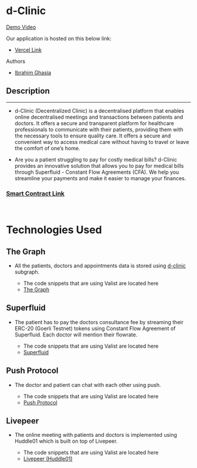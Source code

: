 # d-Clinic

<a href="https://www.youtube.com/watch?v=EHX3FIwhm6o&t=87s">Demo Video</a>

Our application is hosted on this below link:

- <a href="https://d-clinic.vercel.app/">Vercel Link</a>

Authors

- <a href="https://github.com/IbrahimGhasia">Ibrahim Ghasia</a>

## Description

---

- d-Clinic (Decentralized Clinic) is a decentralised platform that enables online decentralised meetings and transactions between patients and doctors. It offers a secure and transparent platform for healthcare professionals to communicate with their patients, providing them with the necessary tools to ensure quality care. It offers a secure and convenient way to access medical care without having to travel or leave the comfort of one’s home.

- Are you a patient struggling to pay for costly medical bills? d-Clinic provides an innovative solution that allows you to pay for medical bills through Superfluid - Constant Flow Agreements (CFA). We help you streamline your payments and make it easier to manage your finances.

### <a href="https://goerli.etherscan.io/address/0x02d22FdE6321090DF8d0cDac76DF4870BFeb6107#code">Smart Contract Link</a>

<br>

# Technologies Used

## The Graph

- All the patients, doctors and appointments data is stored using <a href="https://thegraph.com/studio/subgraph/d-clinic/"> d-clinic </a> subgraph.

  - The code snippets that are using Valist are located here
  - <a href="https://github.com/IbrahimGhasia/d-clinic/blob/5c4767e919fd017619f3a503fe331a852c1c7adb/components/PatientDashboard.tsx#L7-L16">The Graph</a>

## Superfluid

- The patient has to pay the doctors consultance fee by streaming their ERC-20 (Goerli Testnet) tokens using Constant Flow Agreement of Superfluid. Each doctor will mention their flowrate.

  - The code snippets that are using Valist are located here
  - <a href="https://github.com/IbrahimGhasia/d-clinic/blob/5c4767e919fd017619f3a503fe331a852c1c7adb/hooks/useSuperFluid.js#L16-L46">Superfluid</a>

## Push Protocol

- The doctor and patient can chat with each other using push.

  - The code snippets that are using Valist are located here
  - <a href="https://github.com/IbrahimGhasia/d-clinic/blob/5c4767e919fd017619f3a503fe331a852c1c7adb/components/AppointmentCardPatient.tsx#L221-L226">Push Protocol</a>

## Livepeer

- The online meeting with patients and doctors is implemented using Huddle01 which is built on top of Livepeer.

  - The code snippets that are using Valist are located here
  - <a href="https://github.com/IbrahimGhasia/d-clinic/blob/5c4767e919fd017619f3a503fe331a852c1c7adb/components/HuddleMeeting.tsx#L7-L20">Livepeer (Huddle01)</a>
